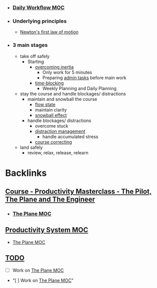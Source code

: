 - ### [Daily Workflow MOC](<Daily Workflow MOC.md>)
- ### Underlying principles
    - [Newton's first law of motion](<Newton's first law of motion.md>)
- ### 3 main stages
    - take off safely
        - Starting
            - [overcoming inertia](<overcoming inertia.md>)
                - Only work for 5 minutes
                - Preparing [admin tasks](<admin tasks.md>) before main work
            - [time-blocking](<time-blocking.md>)
                - Weekly Planning and Daily Planning
    - stay the course and handle blockages/ distractions
        - maintain and snowball the course
            - [flow state](<flow state.md>)
            - maintain clarity
            - [snowball effect](<snowball effect.md>)
        - handle blockages/ distractions
            - overcome stuck
            - [distraction management](<distraction management.md>) 
                - handle accumulated stress
            - [course correcting](<course correcting.md>)
    - land safely
        - review, relax, release, relearn

# Backlinks
## [Course - Productivity Masterclass - The Pilot, The Plane and The Engineer](<Course - Productivity Masterclass - The Pilot, The Plane and The Engineer.md>)
- ### [The Plane MOC](<The Plane MOC.md>)

## [Productivity System MOC](<Productivity System MOC.md>)
- [The Plane MOC](<The Plane MOC.md>)

## [TODO](<TODO.md>)
- [ ] Work on [The Plane MOC](<The Plane MOC.md>)

- "[ ] Work on [The Plane MOC](<The Plane MOC.md>)"

